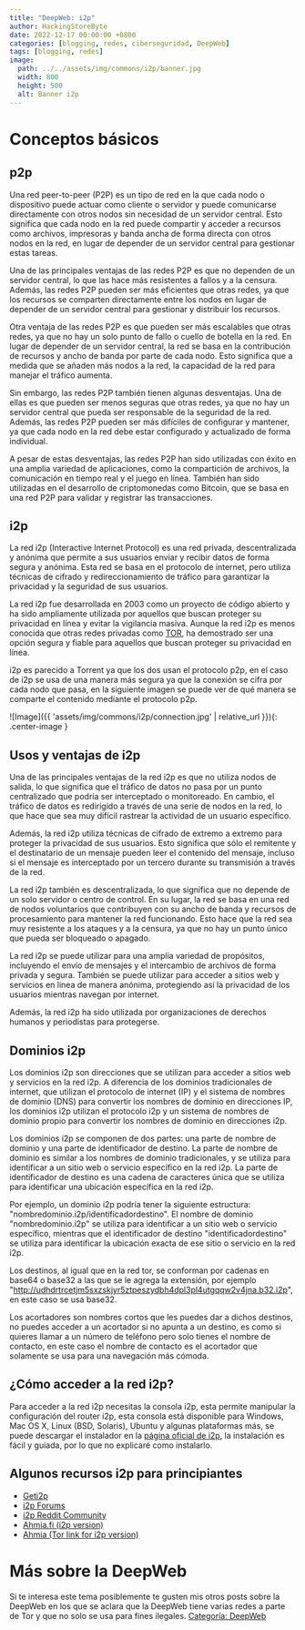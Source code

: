 ```yaml
---
title: "DeepWeb: i2p"
author: HackingStoreByte
date: 2022-12-17 00:00:00 +0800
categories: [blogging, redes, ciberseguridad, DeepWeb]
tags: [blogging, redes]
image:
  path: ../../assets/img/commons/i2p/banner.jpg
  width: 800
  height: 500
  alt: Banner i2p
---
```


# Conceptos básicos
 
## p2p

Una red peer-to-peer (P2P) es un tipo de red en la que cada nodo o dispositivo puede actuar como cliente o servidor y puede comunicarse directamente con otros nodos sin necesidad de un servidor central. Esto significa que cada nodo en la red puede compartir y acceder a recursos como archivos, impresoras y banda ancha de forma directa con otros nodos en la red, en lugar de depender de un servidor central para gestionar estas tareas.

Una de las principales ventajas de las redes P2P es que no dependen de un servidor central, lo que las hace más resistentes a fallos y a la censura. Además, las redes P2P pueden ser más eficientes que otras redes, ya que los recursos se comparten directamente entre los nodos en lugar de depender de un servidor central para gestionar y distribuir los recursos.

Otra ventaja de las redes P2P es que pueden ser más escalables que otras redes, ya que no hay un solo punto de fallo o cuello de botella en la red. En lugar de depender de un servidor central, la red se basa en la contribución de recursos y ancho de banda por parte de cada nodo. Esto significa que a medida que se añaden más nodos a la red, la capacidad de la red para manejar el tráfico aumenta.

Sin embargo, las redes P2P también tienen algunas desventajas. Una de ellas es que pueden ser menos seguras que otras redes, ya que no hay un servidor central que pueda ser responsable de la seguridad de la red. Además, las redes P2P pueden ser más difíciles de configurar y mantener, ya que cada nodo en la red debe estar configurado y actualizado de forma individual.

A pesar de estas desventajas, las redes P2P han sido utilizadas con éxito en una amplia variedad de aplicaciones, como la compartición de archivos, la comunicación en tiempo real y el juego en línea. También han sido utilizadas en el desarrollo de criptomonedas como Bitcoin, que se basa en una red P2P para validar y registrar las transacciones.

## i2p

La red i2p (Interactive Internet Protocol) es una red privada, descentralizada y anónima que permite a sus usuarios enviar y recibir datos de forma segura y anónima. Esta red se basa en el protocolo de internet, pero utiliza técnicas de cifrado y redireccionamiento de tráfico para garantizar la privacidad y la seguridad de sus usuarios.

La red i2p fue desarrollada en 2003 como un proyecto de código abierto y ha sido ampliamente utilizada por aquellos que buscan proteger su privacidad en línea y evitar la vigilancia masiva. Aunque la red i2p es menos conocida que otras redes privadas como [TOR](https://www.torproject.org/), ha demostrado ser una opción segura y fiable para aquellos que buscan proteger su privacidad en línea.

i2p es parecido a Torrent ya que los dos usan el protocolo p2p, en el caso de i2p se usa de una manera más segura ya que la conexión se cifra por cada nodo que pasa, en la siguiente imagen se puede ver de qué manera se comparte el contenido mediante el protocolo p2p.

![Image]({{ 'assets/img/commons/i2p/connection.jpg' | relative_url }}){: .center-image }

## Usos y ventajas de i2p

Una de las principales ventajas de la red i2p es que no utiliza nodos de salida, lo que significa que el tráfico de datos no pasa por un punto centralizado que podría ser interceptado o monitoreado. En cambio, el tráfico de datos es redirigido a través de una serie de nodos en la red, lo que hace que sea muy difícil rastrear la actividad de un usuario específico.

Además, la red i2p utiliza técnicas de cifrado de extremo a extremo para proteger la privacidad de sus usuarios. Esto significa que sólo el remitente y el destinatario de un mensaje pueden leer el contenido del mensaje, incluso si el mensaje es interceptado por un tercero durante su transmisión a través de la red.

La red i2p también es descentralizada, lo que significa que no depende de un solo servidor o centro de control. En su lugar, la red se basa en una red de nodos voluntarios que contribuyen con su ancho de banda y recursos de procesamiento para mantener la red funcionando. Esto hace que la red sea muy resistente a los ataques y a la censura, ya que no hay un punto único que pueda ser bloqueado o apagado.

La red i2p se puede utilizar para una amplia variedad de propósitos, incluyendo el envío de mensajes y el intercambio de archivos de forma privada y segura. También se puede utilizar para acceder a sitios web y servicios en línea de manera anónima, protegiendo así la privacidad de los usuarios mientras navegan por internet.

Además, la red i2p ha sido utilizada por organizaciones de derechos humanos y periodistas para protegerse.

## Dominios i2p

Los dominios i2p son direcciones que se utilizan para acceder a sitios web y servicios en la red i2p. A diferencia de los dominios tradicionales de internet, que utilizan el protocolo de internet (IP) y el sistema de nombres de dominio (DNS) para convertir los nombres de dominio en direcciones IP, los dominios i2p utilizan el protocolo i2p y un sistema de nombres de dominio propio para convertir los nombres de dominio en direcciones i2p.

Los dominios i2p se componen de dos partes: una parte de nombre de dominio y una parte de identificador de destino. La parte de nombre de dominio es similar a los nombres de dominio tradicionales, y se utiliza para identificar a un sitio web o servicio específico en la red i2p. La parte de identificador de destino es una cadena de caracteres única que se utiliza para identificar una ubicación específica en la red i2p.

Por ejemplo, un dominio i2p podría tener la siguiente estructura: "nombredominio.i2p/identificadordestino". El nombre de dominio "nombredominio.i2p" se utiliza para identificar a un sitio web o servicio específico, mientras que el identificador de destino "identificadordestino" se utiliza para identificar la ubicación exacta de ese sitio o servicio en la red i2p.

Los destinos, al igual que en la red tor, se conforman por cadenas en base64 o base32 a las que se le agrega la extensión, por ejemplo "http://udhdrtrcetjm5sxzskjyr5ztpeszydbh4dpl3pl4utgqqw2v4jna.b32.i2p", en este caso se usa base32.

Los acortadores son nombres cortos que les puedes dar a dichos destinos, no puedes acceder a un acortador si no apunta a un destino, es como si quieres llamar a un número de teléfono pero solo tienes el nombre de contacto, en este caso el nombre de contacto es el acortador que solamente se usa para una navegación más cómoda.

## ¿Cómo acceder a la red i2p?

Para acceder a la red i2p necesitas la consola i2p, esta permite manipular la configuración del router i2p, esta consola está disponible para Windows, Mac OS X, Linux (BSD, Solaris), Ubuntu y algunas plataformas más, se puede descargar el instalador en la [página oficial de i2p](https://geti2p.net/), la instalación es fácil y guiada, por lo que no explicaré como instalarlo.

## Algunos recursos i2p para principiantes

* [Geti2p](https://geti2p.net/) 
* [i2p Forums](http://i2pforum.net/) 
* [i2p Reddit Community](https://www.reddit.com/r/i2p/)
* [Ahmia.fi (i2p version)](https://ahmia.fi/i2p/)
* [Ahmia (Tor link for i2p version)](http://juhanurmihxlp77nkq76byazcldy2hlmovfu2epvl5ankdibsot4csyd.onion/i2p)

# Más sobre la DeepWeb

Si te interesa este tema posiblemente te gusten mis otros posts sobre la DeepWeb en los que se aclara que la DeepWeb tiene varias redes a parte de Tor y que no solo se usa para fines ilegales. [Categoría: DeepWeb](https://hackingstorebyte.github.io/categories/deepweb/)
